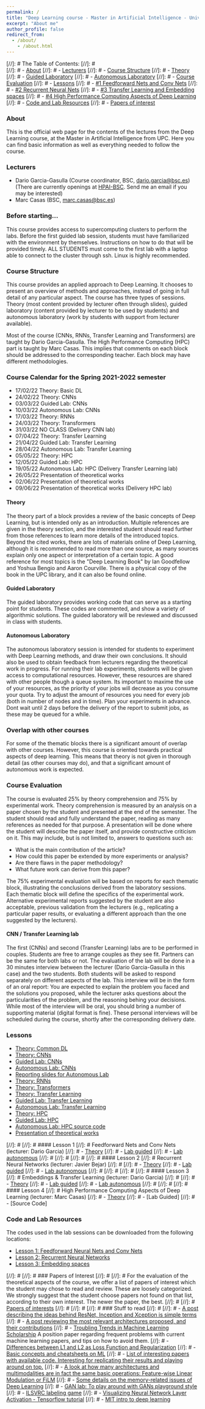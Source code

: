 ```yaml
---
permalink: /
title: "Deep Learning course - Master in Artificial Intelligence - Universitat Politècnica de Catalunya and Barcelona Supercomputing Center"
excerpt: "About me"
author_profile: false
redirect_from:
  - /about/
    - /about.html
---
```


[//]: #  The Table of Contents:
[//]: #  
[//]: #  - [About](#about)
[//]: #  - [Lecturers](#lecturers)
[//]: #  - [Course Structure](#structure)
[//]: #      - [Theory](#theory)
[//]: #      - [Guided Laboratory](#guided)
[//]: #      - [Autonomous Laboratory](#autonomous)
[//]: #  - [Course Evaluation](#evaluation)
[//]: #  - [Lessons](#lessons)
[//]: #      - [#1 Feedforward Nets and Conv Nets](#mlp_convnets)
[//]: #      - [#2 Recurrent Neural Nets](#rnn_nets)
[//]: #      - [#3 Transfer Learning and Embedding spaces](#embeddings)
[//]: #      - [#4 High Performance Computing Aspects of Deep Learning](#HPC) 
[//]: #  - [Code and Lab Resources](#code)
[//]: #  - [Papers of interest](#papers)


<a name='about'></a>
### About
This is the official web page for the contents of the lectures from the Deep Learning course, at the Master in Artificial Intelligence from UPC. Here you can find basic information as well as everything needed to follow the course.


<a name='lecturers'></a>
### Lecturers
- Dario Garcia-Gasulla (Course coordinator, BSC, dario.garcia@bsc.es) (There are currently openings at <a href="http://hpai.bsc.es">HPAI-BSC</a>. Send me an email if you may be interested)
- Marc Casas (BSC, marc.casas@bsc.es)

### Before starting...

This course provides access to supercomputing clusters to perform the labs. Before the first guided lab session, students must have familiarized with the environment by themselves. Instructions on how to do that will be provided timely. ALL STUDENTS must come to the first lab with a laptop able to connect to the cluster through ssh. Linux is highly recommended.


<a name='structure'></a>
### Course Structure

This course provides an applied approach to Deep Learning. It chooses to present an overview of methods and approaches, instead of going in full detail of any particular aspect.
The course has three types of sessions. Theory (most content provided by lecturer often through slides), guided laboratory (content provided by lecturer to be used by students) and autonomous laboratory (work by students with support from lecturer available).

Most of the course (CNNs, RNNs, Transfer Learning and Transformers) are taught by Dario Garcia-Gasulla. The High Performance Computing (HPC) part is taught by Marc Casas. This implies that comments on each block should be addressed to the corresponding teacher. Each block may have different methodologies.

<a name='calendar'></a>
### Course Calendar for the Spring 2021-2022 semester


- 17/02/22 Theory: Basic DL
- 24/02/22 Theory: CNNs
- 03/03/22 Guided Lab: CNNs
- 10/03/22 Autonomous Lab: CNNs
- 17/03/22 Theory: RNNs
- 24/03/22 Theory: Transformers
- 31/03/22 NO CLASS (Delivery CNN lab)
- 07/04/22 Theory: Transfer Learning
- 21/04/22 Guided Lab: Transfer Learning 
- 28/04/22 Autonomous Lab: Transfer Learning
- 05/05/22 Theory: HPC 
- 12/05/22 Guided Lab: HPC 
- 19/05/22 Autonomous Lab: HPC (Delivery Transfer Learning lab)
- 26/05/22 Presentation of theoretical works
- 02/06/22 Presentation of theoretical works 
- 09/06/22 Presentation of theoretical works (Delivery HPC lab) 



<a name='theory'></a>
#### Theory

The theory part of a block provides a review of the basic concepts of Deep Learning, but is intended only as an introduction. Multiple references are given in the theory section, and the interested student should read further from those references to learn more details of the introduced topics. Beyond the cited works, there are lots of materials online of Deep Learning, although it is recommended to read more than one source, as many sources explain only one aspect or interpretation of a certain topic. A good reference for most topics is the "Deep Learning Book" by Ian Goodfellow and Yoshua Bengio and Aaron Courville. There is a physical copy of the book in the UPC library, and it can also be found online.


<a name='guided'></a>
#### Guided Laboratory

The guided laboratory provides working code that can serve as a starting point for students. These codes are commented, and show a variety of algorithmic solutions. The guided laboratory will be reviewed and discussed in class with students.

<a name='autonomous'></a>
#### Autonomous Laboratory

The autonomous laboratory session is intended for students to experiment with Deep Learning methods, and draw their own conclusions. It should also be used to obtain feedback from lecturers regarding the theoretical work in progress. For running their lab experiments, students will be given access to computational resources. However, these resources are shared with other people though a queue system. Its important to maxime the use of your resources, as the priority of your jobs will decrease as you consume your quota. Try to adjust the amount of resources you need for every job (both in number of nodes and in time). Plan your experiments in advance. Dont wait until 2 days before the delivery of the report to submit jobs, as these may be queued for a while.

<a name='overlap'></a>
### Overlap with other courses
For some of the thematic blocks there is a significant amount of overlap with other courses. However, this course is oriented towards practical aspects of deep learning. This means that theory is not given in thorough detail (as other courses may do), and that a significant amount of autonomous work is expected.

<a name='evaluation'></a>
### Course Evaluation

The course is evaluated 25% by theory comprehension and 75% by experimental work. Theory comprehension is measured by an analysis on a paper chosen by the student and presented at the end of the semester. The student should read and fully understand the paper, reading as many references as needed for that purpose. A presentation will be done where the student will describe the paper itself, and provide constructive criticism on it. This may include, but is not limited to, answers to questions such as:

- What is the main contribution of the article?
- How could this paper be extended by more experiments or analysis?
- Are there flaws in the paper methodology?
- What future work can derive from this paper?

The 75% experimental evaluation will be based on reports for each thematic block, illustrating the conclusions derived from the laboratory sessions. Each thematic block will define the specifics of the experimental work. Alternative experimental reports suggested by the student are also acceptable, previous validation from the lecturers (e.g., replicating a particular paper results, or evaluating a different approach than the one suggested by the lecturers).

#### CNN / Transfer Learning lab

The first (CNNs) and second (Transfer Learning) labs are to be performed in couples. Students are free to arrange couples as they see fit. Partners can be the same for both labs or not. The evaluation of the lab will be done in a 30 minutes interview between the lecturer (Dario Garcia-Gasulla in this case) and the two students. Both students will be asked to respond separately on different aspects of the lab. This interview will be in the form of an oral report: You are expected to explain the problem you faced and the solutions you proposed, while the lecturer asks questions about the particularities of the problem, and the reasoning behing your decisions. While most of the interview will be oral, you should bring a number of supporting material (digital format is fine). These personal interviews will be scheduled during the course, shortly after the corresponding delivery date.

<a name='lessons'></a>
### Lessons

- [Theory: Common DL](http://upc-mai-dl.github.io/files/1.Theory-Common_DL.pdf)
- [Theory: CNNs](http://upc-mai-dl.github.io/files/2.Theory-CNNs.pdf)
- [Guided Lab: CNNs](http://upc-mai-dl.github.io/files/3.Guided_Lab-CNNs.pdf)
- [Autonomous Lab: CNNs](http://upc-mai-dl.github.io/files/4.Autonomous_Lab-CNNs.pdf)
- [Reporting slides for Autonomous Lab](http://upc-mai-dl.github.io/files/X.Experimentation_template.pdf)
- [Theory: RNNs](http://upc-mai-dl.github.io/files/5.Theory-RNNs.pdf)
- [Theory: Transformers](http://upc-mai-dl.github.io/files/6.Theory-Transformers.pdf)
- [Theory: Transfer Learning](http://upc-mai-dl.github.io/files/7.Theory-Transfer_Learning.pdf)
- [Guided Lab: Transfer Learning](http://upc-mai-dl.github.io/files/8.Guided_Lab-TL.pdf)
- [Autonomous Lab: Transfer Learning](http://upc-mai-dl.github.io/files/9.Autonomous_Lab-TL.pdf)
- [Theory: HPC](https://drive.google.com/file/d/1VIn9Qr-lXe6yHR6A844dXTyl2KrVATx4/view?usp=sharing)
- [Guided Lab: HPC](https://drive.google.com/file/d/1es2k_aYgWRqb-7qpAHQKTFwNR0jtJ-S_/view?usp=sharing)
- [Autonomous Lab: HPC source code](https://drive.google.com/file/d/1Sqrl4WLlM0JolR5P6KAjC_2z3s6JMjov/view?usp=sharing)
- [Presentation of theoretical works](http://upc-mai-dl.github.io/files/10.Theory_presentations.pdf)

[//]: # <a name='mlp_convnets'></a>
[//]: # #### Lesson 1
[//]: # Feedforward Nets and Conv Nets (lecturer: Dario Garcia)
[//]: # - [Theory](mlp-convnets-theory/)
[//]: # - [Lab guided](mlp-convnets-lab-guided/)
[//]: # - [Lab autonomous](mlp-convnets-lab-autonomous/)
[//]: # 
[//]: # 
[//]: # <a name='rnn_nets'></a>
[//]: # #### Lesson 2
[//]: # Recurrent Neural Networks (lecturer: Javier Bejar)
[//]: # 
[//]: # - [Theory](rnn-theory)
[//]: # - [Lab guided](rnn-lab-guided)
[//]: # - [Lab autonomous](rnn-lab-autonomous)
[//]: # 
[//]: # 
[//]: # <a name='embeddings'></a>
[//]: # #### Lesson 3
[//]: # Embeddings & Transfer Learning (lecturer: Dario Garcia)
[//]: # 
[//]: # - [Theory](emb-space-theory)
[//]: # - [Lab guided](embedding-spaces-lab-guided)
[//]: # - [Lab autonomous](embedding-spaces-lab-autonomous)
[//]: # 
[//]: # <a name='HPC'></a>
[//]: # #### Lesson 4
[//]: # High Performance Computing Aspects of Deep Learning (lecturer: Marc Casas)
[//]: # - [Theory](https://drive.google.com/file/d/1BoWEAL6mM0YtFKrKK9tppbXNuX_N7Rtc/view?usp=sharing)
[//]: # - [Lab Guided]
[//]: # - [Source Code]


<a name='code'></a>
### Code and Lab Resources

The codes used in the lab sessions can be downloaded from the following locations:
- [Lesson 1: Feedforward Neural Nets and Conv Nets](https://github.com/UPC-MAI-DL/UPC-MAI-DL.github.io/tree/master/_codes/1.FNN-CNN)
- [Lesson 2: Recurrent Neural Networks](https://github.com/UPC-MAI-DL/UPC-MAI-DL.github.io/tree/master/_codes/2.RNN)
- [Lesson 3: Embedding spaces](https://github.com/UPC-MAI-DL/UPC-MAI-DL.github.io/tree/master/_codes/3.Embeddings)



[//]: # <a name='papers'></a>
[//]: # ### Papers of Interest
[//]: # 
[//]: # For the evaluation of the theoretical aspects of the course, we offer a list of papers of interest which the student may chose to read and review. These are loosely categorized. We strongly suggest that the student choose papers not found on that list, according to their own interest. The newer the paper, the best.
[//]: # 
[//]: # [Papers of interests](papers-of-interest/)
[//]: # 
[//]: # <a name='toread'></a>
[//]: # ### Stuff to read
[//]: # 
[//]: # - [A post describing the ideas behind ResNet, Inception and Xception is simple terms](https://towardsdatascience.com/an-intuitive-guide-to-deep-network-architectures-65fdc477db41)
[//]: # - [A post reviewing the most relevant architectures proposed, and their contributions](https://towardsdatascience.com/neural-network-architectures-156e5bad51ba)
[//]: # - [Troubling Trends in Machine Learning Scholarship](http://approximatelycorrect.com/2018/07/10/troubling-trends-in-machine-learning-scholarship/) A position paper regarding frequent problems with current machine learning papers, and tips on how to avoid them.
[//]: # - [Differences between L1 and L2 as Loss Function and Regularization](http://www.chioka.in/differences-between-l1-and-l2-as-loss-function-and-regularization/)
[//]: # - [Basic concepts and cheatsheets on ML](https://stanford.edu/~shervine/teaching/cs-229.html)
[//]: # - [List of interesting papers with available code. Interesting for replicating their results and playing around on top.](https://github.com/zziz/pwc)
[//]: # - [A look at how many architectures and multimodalities are in fact the same basic operations: Feature-wise Linear Modulation or FiLM](https://distill.pub/2018/feature-wise-transformations/)
[//]: # - [Some details on the memory-related issues of Deep Learning](https://www.graphcore.ai/posts/why-is-so-much-memory-needed-for-deep-neural-networks)
[//]: # - [GAN lab: To play around with GANs playground style](https://poloclub.github.io/ganlab/)
[//]: # - [ILSVRC labeling game](https://cs.stanford.edu/people/karpathy/ilsvrc/)
[//]: # - [Visualizing Neural Network Layer Activation - Tensorflow tutorial](https://medium.com/@awjuliani/visualizing-neural-network-layer-activation-tensorflow-tutorial-d45f8bf7bbc4)
[//]: # - [MIT intro to deep learning](http://introtodeeplearning.com/)
